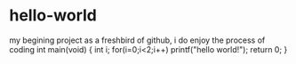# hello-world
my begining project
as a freshbird of github, i do enjoy the process of coding
int main(void)
{
  int i;
  for(i=0;i<2;i++)
  printf("hello world!");
  return 0;
}

